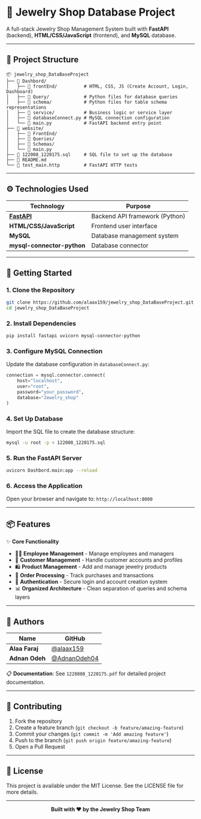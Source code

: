 # 💎 Jewelry Shop Database Project

A full-stack Jewelry Shop Management System built with **FastAPI** (backend), **HTML/CSS/JavaScript** (frontend), and **MySQL** database.

---

## 📁 Project Structure

```
📦 jewelry_shop_DataBaseProject
├── 📂 Dashbord/
│   ├── 📂 frontEnd/          # HTML, CSS, JS (Create Account, Login, Dashboard)
│   ├── 📂 Query/             # Python files for database queries
│   ├── 📂 schema/            # Python files for table schema representations
│   ├── 📂 service/           # Business logic or service layer
│   ├── 📄 databaseConnect.py # MySQL connection configuration
│   └── 📄 main.py            # FastAPI backend entry point
├── 📂 website/
│   ├── 📂 FrontEnd/
│   ├── 📂 Queries/
│   ├── 📂 Schemas/
│   └── 📄 main.py
├── 📄 122008_1220175.sql     # SQL file to set up the database
├── 📄 README.md
└── 📄 test_main.http         # FastAPI HTTP tests
```

---

## ⚙️ Technologies Used

| Technology | Purpose |
|------------|---------|
| **[FastAPI](https://fastapi.tiangolo.com/)** | Backend API framework (Python) |
| **HTML/CSS/JavaScript** | Frontend user interface |
| **MySQL** | Database management system |
| **mysql-connector-python** | Database connector |

---

## 🚀 Getting Started

### 1. Clone the Repository
```bash
git clone https://github.com/alaax159/jewelry_shop_DataBaseProject.git
cd jewelry_shop_DataBaseProject
```

### 2. Install Dependencies
```bash
pip install fastapi uvicorn mysql-connector-python
```

### 3. Configure MySQL Connection
Update the database configuration in `databaseConnect.py`:

```python
connection = mysql.connector.connect(
    host="localhost",
    user="root",
    password="your_password",
    database="Jewelry_shop"
)
```

### 4. Set Up Database
Import the SQL file to create the database structure:
```bash
mysql -u root -p < 122008_1220175.sql
```

### 5. Run the FastAPI Server
```bash
uvicorn Dashbord.main:app --reload
```

### 6. Access the Application
Open your browser and navigate to: `http://localhost:8000`

---

## 📦 Features

✨ **Core Functionality**
- 👩‍💼 **Employee Management** - Manage employees and managers
- 👤 **Customer Management** - Handle customer accounts and profiles
- 🛍️ **Product Management** - Add and manage jewelry products
- 🛒 **Order Processing** - Track purchases and transactions
- 🔐 **Authentication** - Secure login and account creation system
- 📊 **Organized Architecture** - Clean separation of queries and schema layers

---

## 👥 Authors

| Name | GitHub |
|------|--------|
| **Alaa Faraj** | [@alaax159](https://github.com/alaax159) |
| **Adnan Odeh** | [@AdnanOdeh04](https://github.com/AdnanOdeh04) |

📋 **Documentation**: See `1220808_1220175.pdf` for detailed project documentation.

---

## 🤝 Contributing

1. Fork the repository
2. Create a feature branch (`git checkout -b feature/amazing-feature`)
3. Commit your changes (`git commit -m 'Add amazing feature'`)
4. Push to the branch (`git push origin feature/amazing-feature`)
5. Open a Pull Request

---

## 📄 License

This project is available under the MIT License. See the LICENSE file for more details.

---

<div align="center">
  <strong>Built with ❤️ by the Jewelry Shop Team</strong>
</div>
